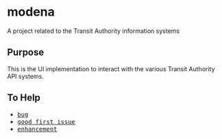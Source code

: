 # modena
A project related to the Transit Authority information systems

## Purpose
This is the UI implementation to interact with the various Transit Authority API systems.

## To Help
* <kbd>[bug](https://github.com/waaadmin/modena/issues?q=is%3Aissue+is%3Aopen+label%3Abug)</kbd>
* <kbd>[good first issue](https://github.com/waaadmin/modena/issues?q=is%3Aissue+is%3Aopen+label%3A%22good+first+issue%22)</kbd>
* <kbd>[enhancement](https://github.com/waaadmin/modena/issues?q=is%3Aissue+is%3Aopen+label%3Aenhancement)</kbd>
